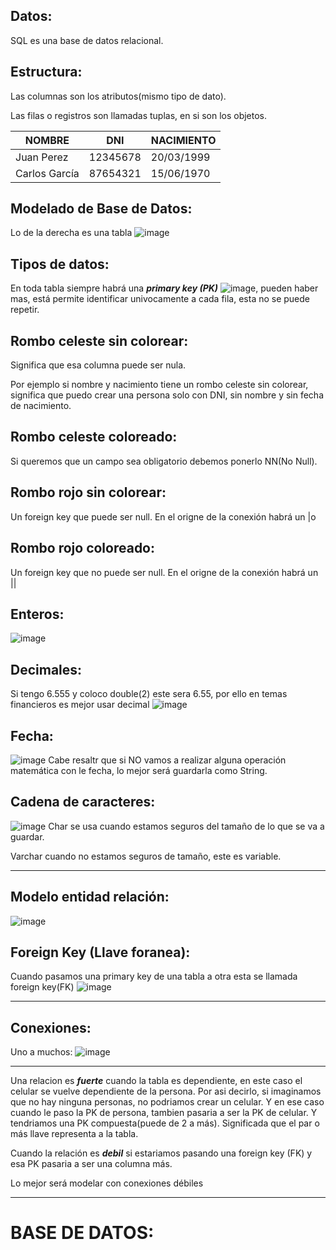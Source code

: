 ## Datos:
SQL es una base de datos relacional.

## Estructura: 

Las columnas son los atributos(mismo tipo de dato).

Las filas o registros son llamadas tuplas, en si son los objetos.

|   NOMBRE      |      DNI        |    NACIMIENTO |
|---------------|-----------------|---------------|
|Juan Perez     |     12345678    |    20/03/1999 |
|Carlos García  |     87654321    |    15/06/1970 |

## Modelado de Base de Datos:
Lo de la derecha es una tabla
![image](https://github.com/Pierohc/DB-SQL/assets/133154904/d53e35cc-a665-4deb-bbca-88b58b384094)

## Tipos de datos: 
En toda tabla siempre habrá una  ***primary key (PK)*** ![image](https://github.com/Pierohc/DB-SQL/assets/133154904/e40bbd66-0393-4edb-a823-7fe620016f3e), pueden haber mas, está permite identificar univocamente a cada fila, esta no se puede repetir. 


## Rombo celeste sin colorear:
Significa que esa columna puede ser nula.

Por ejemplo si nombre y nacimiento tiene un rombo celeste sin colorear, significa que puedo crear una persona solo con DNI, sin nombre y sin fecha de nacimiento.

## Rombo celeste coloreado:
Si queremos que un campo sea obligatorio debemos ponerlo NN(No Null).

## Rombo rojo sin colorear:
Un foreign key que puede ser null. En el origne de la conexión habrá un |o

## Rombo rojo coloreado:
Un foreign key que no puede ser null. En el origne de la conexión habrá un ||


## Enteros: 
![image](https://github.com/Pierohc/DB-SQL/assets/133154904/71301110-94c4-4fc4-81f0-54bbc4d8ef19)

## Decimales:
Si tengo 6.555 y coloco double(2) este sera 6.55, por ello en temas financieros es mejor usar decimal
![image](https://github.com/Pierohc/DB-SQL/assets/133154904/62b4823a-112d-4b56-a742-a21c66c4e1fc)

## Fecha:
![image](https://github.com/Pierohc/DB-SQL/assets/133154904/7cd66190-7bf1-48ac-a854-90764f2859fc)
Cabe resaltr que si NO vamos a realizar alguna operación matemática con le fecha, lo mejor será guardarla como String.

## Cadena de caracteres: 
![image](https://github.com/Pierohc/DB-SQL/assets/133154904/fce58d44-c1bb-41e3-8c45-2e122fb46674)
Char se usa cuando estamos seguros del tamaño de lo que se va a guardar.

Varchar cuando no estamos seguros de tamaño, este es variable.

-------------------------------
## Modelo entidad relación: 
![image](https://github.com/Pierohc/DB-SQL/assets/133154904/1c7b2db0-943f-4f68-a8e4-fce69f2e8611)

## Foreign Key (Llave foranea):
Cuando pasamos una primary key de una tabla a otra esta se llamada foreign key(FK)
![image](https://github.com/Pierohc/DB-SQL/assets/133154904/54722aeb-83a7-4c78-b32e-b251d2bf8270)

----

## Conexiones:
Uno a muchos: 
![image](https://github.com/Pierohc/DB-SQL/assets/133154904/f0f1ebc8-dad2-4834-8541-2280a68e4ff5)

----
Una relacion es ***fuerte*** cuando la tabla es dependiente, en este caso el celular se vuelve dependiente de la persona. Por asi decirlo, si imaginamos que no hay ninguna personas, no podriamos crear un celular.
Y en ese caso cuando le paso la PK de persona, tambien pasaria a ser la PK de celular. Y tendriamos una PK compuesta(puede de 2 a más). Significada que el par o más llave representa a la tabla.

Cuando la relación es ***debil*** si estariamos pasando una foreign key (FK) y esa PK pasaria a ser una columna más.

Lo mejor será modelar con conexiones débiles

---------------------------------------------------
# BASE DE DATOS:









